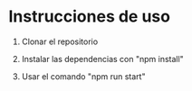 # Instrucciones de uso

1. Clonar el repositorio

2. Instalar las dependencias con "npm install"

3. Usar el comando "npm run start"
